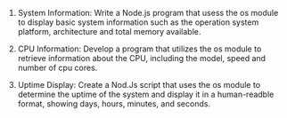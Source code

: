 1) System Information: Write a Node.js program that usess the os module to display basic system information such as the operation system  platform, architecture and total memory available.

2) CPU Information: Develop a program that utilizes the os module to retrieve information about the CPU, including the model, speed and number of cpu cores.

3) Uptime Display: Create a Nod.Js script that uses the os module to  determine the uptime of the system and display it in a human-readble format, showing days, hours, minutes, and seconds.